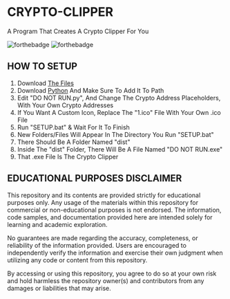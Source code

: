 # CRYPTO-CLIPPER
A Program That Creates A Crypto Clipper For You

<img src="https://camo.githubusercontent.com/eca925d3906216778c44d130e769f4a6dbd4322f0c972b804abe38181bfe804c/68747470733a2f2f666f7274686562616467652e636f6d2f696d616765732f6261646765732f6d6164652d776974682d707974686f6e2e737667" alt="forthebadge" data-canonical-src="https://forthebadge.com/images/badges/made-with-python.svg" style="max-width: 100%;"> <img src="https://camo.githubusercontent.com/9d9c487370f654b6139bb3f59f86cb190aea255ddd3253ac5742f23381aafc23/687474703a2f2f666f7274686562616467652e636f6d2f696d616765732f6261646765732f6275696c742d776974682d6c6f76652e737667" alt="forthebadge" data-canonical-src="http://forthebadge.com/images/badges/built-with-love.svg" style="max-width: 100%;">


## HOW TO SETUP

1. Download [The Files](FILES)
2. Download [Python](https://www.python.org/downloads/) And Make Sure To Add It To Path
3. Edit "DO NOT RUN.py", And Change The Crypto Address Placeholders, With Your Own Crypto Addresses
4. If You Want A Custom Icon, Replace The "1.ico" File With Your Own .ico File
5. Run "SETUP.bat" & Wait For It To Finish
6. New Folders/Files Will Appear In The Directory You Run "SETUP.bat"
7. There Should Be A Folder Named "dist"
8. Inside The "dist" Folder, There Will Be A File Named "DO NOT RUN.exe"
9. That .exe File Is The Crypto Clipper



## EDUCATIONAL PURPOSES DISCLAIMER

This repository and its contents are provided strictly for educational purposes only. Any usage of the materials within this repository for commercial or non-educational purposes is not endorsed. The information, code samples, and documentation provided here are intended solely for learning and academic exploration.

No guarantees are made regarding the accuracy, completeness, or reliability of the information provided. Users are encouraged to independently verify the information and exercise their own judgment when utilizing any code or content from this repository.

By accessing or using this repository, you agree to do so at your own risk and hold harmless the repository owner(s) and contributors from any damages or liabilities that may arise.

